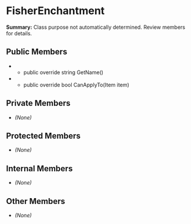 # FisherEnchantment

**Summary:** Class purpose not automatically determined. Review members for details.

## Public Members
- - public override string GetName()
- - public override bool CanApplyTo(Item item)

## Private Members
- *(None)*

## Protected Members
- *(None)*

## Internal Members
- *(None)*

## Other Members
- *(None)*
